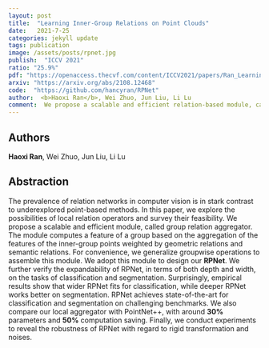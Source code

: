 ```yaml
---
layout: post
title:  "Learning Inner-Group Relations on Point Clouds"
date:   2021-7-25
categories: jekyll update
tags: publication
image: /assets/posts/rpnet.jpg
publish:  "ICCV 2021"
ratio: "25.9%"
pdf: "https://openaccess.thecvf.com/content/ICCV2021/papers/Ran_Learning_Inner-Group_Relations_on_Point_Clouds_ICCV_2021_paper.pdf"
arxiv: "https://arxiv.org/abs/2108.12468"
code:  "https://github.com/hancyran/RPNet"
author:  <b>Haoxi Ran</b>, Wei Zhuo, Jun Liu, Li Lu
comment:  We propose a scalable and efficient relation-based module, called group relation aggregator, to compute a feature of a group based on the aggregation of the features of the inner-group points weighted by geometric relations and semantic relations.
---
```


## Authors
**Haoxi Ran**, Wei Zhuo, Jun Liu, Li Lu

## Abstraction
The prevalence of relation networks in computer vision is in stark contrast to underexplored point-based methods. 
In this paper, we explore the possibilities of local relation operators and survey their feasibility. 
We propose a scalable and efficient module, called group relation aggregator. 
The module computes a feature of a group based on the aggregation of the features of the inner-group points weighted by geometric relations and semantic relations. 
For convenience, we generalize groupwise operations to assemble this module. 
We adopt this module to design our **RPNet**. We further verify the expandability of RPNet, in terms of both depth and width, on the tasks of classification and segmentation. 
Surprisingly, empirical results show that wider RPNet fits for classification, while deeper RPNet works better on segmentation. 
RPNet achieves state-of-the-art for classification and segmentation on challenging benchmarks. 
We also compare our local aggregator with PointNet++, with around **30%** parameters and **50%** computation saving. 
Finally, we conduct experiments to reveal the robustness of RPNet with regard to rigid transformation and noises.
